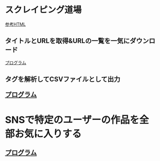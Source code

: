 # スクレイピング道場
[参考HTML](./programs/eki-link.html)

## タイトルとURLを取得&URLの一覧を一気にダウンロード
[プログラム](./programs/get_eki.ipynb)

## <table>タグを解析してCSVファイルとして出力
[プログラム](./programs/tabel_eki.ipynb)

## SNSで特定のユーザーの作品を全部お気に入りする
[プログラム](./programs/sns_fav.ipynb)
